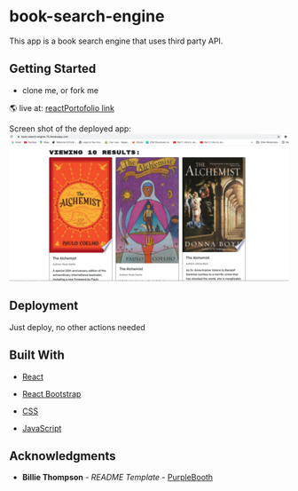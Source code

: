 # book-search-engine
This app is a book search engine that uses third party API.

## Getting Started
* clone me, or fork me
  
🌎 live at: [reactPortofolio link](https://book-search-engine-75.herokuapp.com/)

Screen shot of the deployed app:
![Screenshot:](./Assets/screenshot.png)

## Deployment

Just deploy, no other actions needed

## Built With

* [React](https://reactjs.org/docs/getting-started.html)
  
* [React Bootstrap](https://react-bootstrap.github.io/)

* [CSS](https://developer.mozilla.org/en-US/docs/Web/CSS)
  
* [JavaScript](https://developer.mozilla.org/en-US/docs/Web/JavaScript)

## Acknowledgments
  - **Billie Thompson** - *README Template* -
    [PurpleBooth](https://github.com/PurpleBooth)